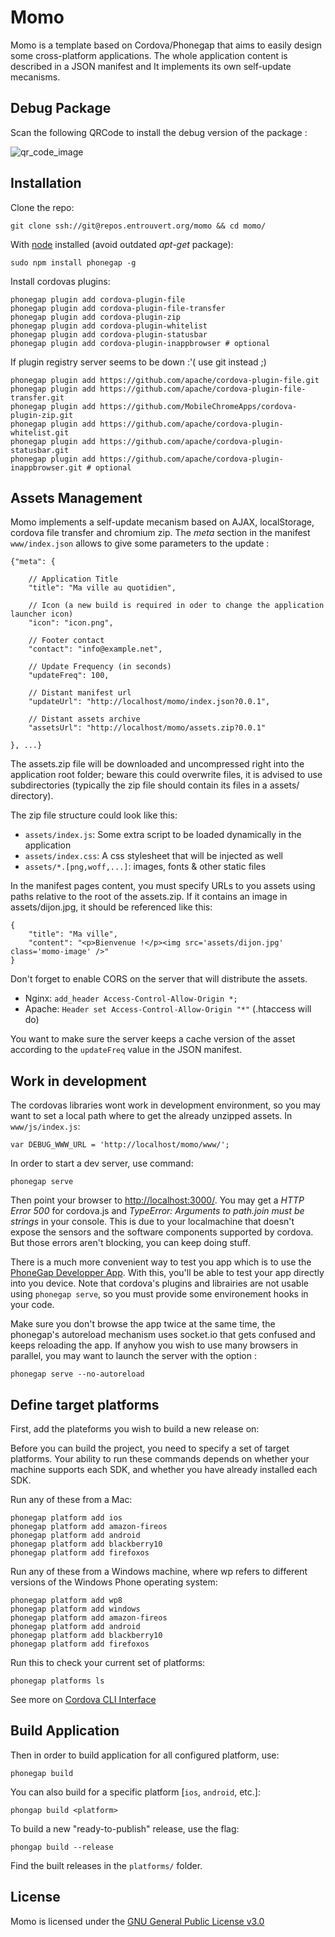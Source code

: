 # Momo

Momo is a template based on Cordova/Phonegap that aims to easily design some
cross-platform applications. The whole application content is described in a
JSON manifest and It implements its own self-update mecanisms.

## Debug Package

Scan the following QRCode to install the debug version of the package :

![qr_code_image](https://chart.googleapis.com/chart?chs=116x116&cht=qr&chl=https://build.phonegap.com/apps/1327372/install/VR56zMQ89Zu_NZyDNq_s&chld=L|1&choe=UTF-8 "Momo Debug Application")

## Installation

Clone the repo:

    git clone ssh://git@repos.entrouvert.org/momo && cd momo/

With [node](http://nodejs.org/) installed (avoid outdated *apt-get* package):

    sudo npm install phonegap -g

Install cordovas plugins:

    phonegap plugin add cordova-plugin-file
    phonegap plugin add cordova-plugin-file-transfer
    phonegap plugin add cordova-plugin-zip
    phonegap plugin add cordova-plugin-whitelist
    phonegap plugin add cordova-plugin-statusbar
    phonegap plugin add cordova-plugin-inappbrowser # optional

If plugin registry server seems to be down :'( use git instead ;)

    phonegap plugin add https://github.com/apache/cordova-plugin-file.git
    phonegap plugin add https://github.com/apache/cordova-plugin-file-transfer.git
    phonegap plugin add https://github.com/MobileChromeApps/cordova-plugin-zip.git
    phonegap plugin add https://github.com/apache/cordova-plugin-whitelist.git
    phonegap plugin add https://github.com/apache/cordova-plugin-statusbar.git
    phonegap plugin add https://github.com/apache/cordova-plugin-inappbrowser.git # optional

## Assets Management

Momo implements a self-update mecanism based on AJAX, localStorage, cordova
file transfer and chromium zip. The *meta* section in the manifest
`www/index.json` allows to give some parameters to the update :

    {"meta": {

        // Application Title
        "title": "Ma ville au quotidien",

        // Icon (a new build is required in oder to change the application launcher icon)
        "icon": "icon.png",

        // Footer contact
        "contact": "info@example.net",

        // Update Frequency (in seconds)
        "updateFreq": 100,                                    

        // Distant manifest url
        "updateUrl": "http://localhost/momo/index.json?0.0.1",

        // Distant assets archive
        "assetsUrl": "http://localhost/momo/assets.zip?0.0.1"

    }, ...}

The assets.zip file will be downloaded and uncompressed right into the
application root folder; beware this could overwrite files, it is advised
to use subdirectories (typically the zip file should contain its files in
a assets/ directory).

The zip file structure could look like this:

- `assets/index.js`: Some extra script to be loaded dynamically in the application
- `assets/index.css`: A css stylesheet that will be injected as well
- `assets/*.[png,woff,...]`: images, fonts & other static files


In the manifest pages content, you must specify URLs to you assets using paths
relative to the root of the assets.zip. If it contains an image in
assets/dijon.jpg, it should be referenced like this:

    {
        "title": "Ma ville",
        "content": "<p>Bienvenue !</p><img src='assets/dijon.jpg' class='momo-image' />"
    }


Don't forget to enable CORS on the server that will distribute the assets.

- Nginx: `add_header Access-Control-Allow-Origin *;`
- Apache: `Header set Access-Control-Allow-Origin "*"` (.htaccess will do)

You want to make sure the server keeps a cache version of the asset according to
the `updateFreq` value in the JSON manifest.

## Work in development

The cordovas libraries wont work in development environment, so you may want to
set a local path where to get the already unzipped assets. In `www/js/index.js`:

    var DEBUG_WWW_URL = 'http://localhost/momo/www/';

In order to start a dev server, use command:

    phonegap serve

Then point your browser to [http://localhost:3000/](http://localhost:3000/). You
may get a *HTTP Error 500* for cordova.js and *TypeError: Arguments to path.join
must be strings* in your console. This is due to your localmachine that doesn't
expose the sensors and the software components supported by cordova. But those
errors aren't blocking, you can keep doing stuff.

There is a much more convenient way to test you app which is to use the
[PhoneGap Developper App](http://app.phonegap.com/). With this, you'll be able
to test your app directly into you device. Note that cordova's plugins and
librairies are not usable using `phonegap serve`, so you must provide some
environement hooks in your code.

Make sure you don't browse the app twice at the same time, the phonegap's
autoreload mechanism uses socket.io that gets confused and keeps reloading the
app. If anyhow you wish to use many browsers in parallel, you may want to
launch the server with the option :

    phonegap serve --no-autoreload

## Define target platforms

First, add the plateforms you wish to build a new release on:

Before you can build the project, you need to specify a set of target platforms.
Your ability to run these commands depends on whether your machine supports each
SDK, and whether you have already installed each SDK.

Run any of these from a Mac:

    phonegap platform add ios
    phonegap platform add amazon-fireos
    phonegap platform add android
    phonegap platform add blackberry10
    phonegap platform add firefoxos

Run any of these from a Windows machine, where wp refers to different versions
of the Windows Phone operating system:

    phonegap platform add wp8
    phonegap platform add windows
    phonegap platform add amazon-fireos
    phonegap platform add android
    phonegap platform add blackberry10
    phonegap platform add firefoxos

Run this to check your current set of platforms:

    phonegap platforms ls

See more on [Cordova CLI
Interface](http://cordova.apache.org/docs/en/4.0.0/guide_cli_index.md.html)

## Build Application

Then in order to build application for all configured platform, use:

    phonegap build

You can also build for a specific platform [`ios`, `android`, etc.]:

    phongap build <platform>

To build a new "ready-to-publish" release, use the flag:
    
    phongap build --release

Find the built releases in the `platforms/` folder.
    
## License

Momo is licensed under the [GNU General Public License v3.0](http://www.gnu.org/) 

